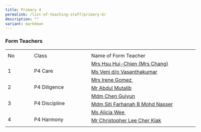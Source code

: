 ```yaml
---
title: Primary 4
permalink: /list-of-teaching-staff/primary-4/
description: ""
variant: markdown
---
```

###  **Form Teachers**
<table style="border-collapse:
 collapse;width:457pt" width="610" cellspacing="0" cellpadding="0" border="0"><colgroup><col style="mso-width-source:userset;mso-width-alt:2742;width:56pt" width="75"> <col style="mso-width-source:userset;mso-width-alt:6582;width:135pt" width="180"> <col style="mso-width-source:userset;mso-width-alt:12982;width:266pt" width="355"></colgroup><tbody><tr style="mso-height-source:userset;height:6.0pt" height="8"><td style="height:6.0pt;width:56pt" width="75" class="xl66" height="8"></td><td style="width:135pt" width="180"></td><td style="width:266pt" width="355"></td></tr><tr style="height:15.75pt" height="21"><td style="height:15.75pt;width:56pt" width="75" class="xl68" height="21">No</td><td style="border-left:none;width:135pt" width="180" class="xl67">Class</td><td style="border-left:none;width:266pt" width="355" class="xl67">Name of Form Teacher</td></tr><tr style="height:15.75pt" height="21"><td style="height:31.5pt;width:56pt" width="75" class="xl69" height="42" rowspan="2">
<br>1</td><td style="width:135pt" width="180" class="xl70" rowspan="2">
<br>P4 Care</td><td style="border-top:none" class="xl71">
<a href="mailto:hsu_hui-chien@moe.edu.sg">Mrs Hsu Hui-Chien (Mrs Chang)
</a></td></tr><tr style="height:15.75pt" height="21"><td style="height:15.75pt;border-top:none" class="xl71" height="21">
<a href="mailto:veni_vasanthakumar@moe.edu.sg">Ms Veni d/o Vasanthakumar
</a></td></tr><tr style="height:15.75pt" height="21"><td style="height:31.5pt;width:56pt" width="75" class="xl69" height="42" rowspan="2">
<br>2</td><td style="width:135pt" width="180" class="xl70" rowspan="2">
<br>P4 Diligence</td><td style="border-top:none" class="xl71">
<a href="mailto:zacharias_irene_hilda@moe.edu.sg">Mrs Irene Gomez<span style="mso-spacerun:yes">&nbsp;</span></a></td></tr><tr style="height:15.75pt" height="21"><td style="height:15.75pt;border-top:none" class="xl71" height="21">
<a href="mailto:abdul_mutalib_ab_rahaman@moe.edu.sg">Mr Abdul Mutalib
</a></td></tr><tr style="height:15.75pt" height="21"><td style="height:31.5pt;width:56pt" width="75" class="xl69" height="42" rowspan="2">
<br>3</td><td style="width:135pt" width="180" class="xl70" rowspan="2">
<br>P4 Discipline</td><td style="border-top:none" class="xl71">
<a href="mailto:chen_guiyun@moe.edu.sg">Mdm Chen Guiyun
</a></td></tr><tr style="height:15.75pt" height="21"><td style="height:15.75pt;border-top:none" class="xl71" height="21">
<a href="mailto:siti_farhanah_mohamed_nass@moe.edu.sg">Mdm Siti Farhanah B Mohd Nasser
</a></td></tr><tr style="height:15.75pt" height="21"><td style="height:31.5pt;width:56pt" width="75" class="xl69" height="42" rowspan="2">
<br>4</td><td style="width:135pt" width="180" class="xl70" rowspan="2">
<br>P4 Harmony</td><td style="border-top:none" class="xl71">
<a href="mailto:alicia_wee_su_ping@moe.edu.sg">Ms Alicia Wee<span style="mso-spacerun:yes">&nbsp;</span></a></td></tr><tr style="height:15.75pt" height="21"><td style="height:15.75pt;border-top:none" class="xl71" height="21">
<a href="mailto:lee_cher_kiak@moe.edu.sg">Mr Christopher Lee Cher Kiak
</a></td></tr><tr style="mso-height-source:userset;height:4.5pt" height="6"><td style="height:4.5pt" class="xl66" height="6"></td><td></td><td></td></tr></tbody></table>